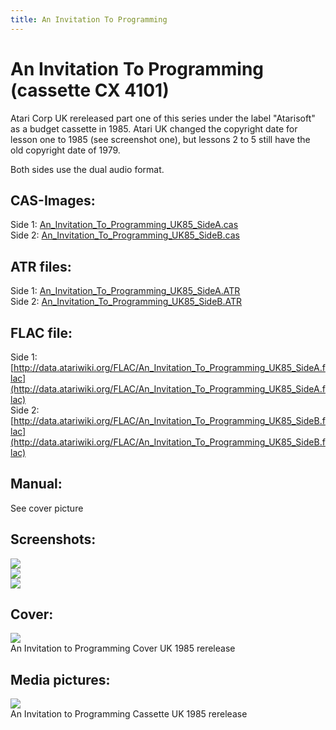 ```yaml
---
title: An Invitation To Programming
---
```

# An Invitation To Programming (cassette CX 4101)  
Atari Corp UK rereleased part one of this series under the label "Atarisoft" as a budget cassette in 1985. Atari UK changed the copyright date for lesson one to 1985 (see screenshot one), but lessons 2 to 5 still have the old copyright date of 1979.  
  
Both sides use the dual audio format.  
  
## CAS-Images:  
Side 1: [An_Invitation_To_Programming_UK85_SideA.cas](attachments/An_Invitation_To_Programming_UK85_SideA.cas)  
Side 2: [An_Invitation_To_Programming_UK85_SideB.cas](attachments/An_Invitation_To_Programming_UK85_SideB.cas)  
  
## ATR files:  
Side 1: [An_Invitation_To_Programming_UK85_SideA.ATR](attachments/An_Invitation_To_Programming_UK85_SideA.ATR)  
Side 2: [An_Invitation_To_Programming_UK85_SideB.ATR](attachments/An_Invitation_To_Programming_UK85_SideB.ATR)  
  
## FLAC file:  
Side 1: [http://data.atariwiki.org/FLAC/An_Invitation_To_Programming_UK85_SideA.flac](http://data.atariwiki.org/FLAC/An_Invitation_To_Programming_UK85_SideA.flac)  
Side 2: [http://data.atariwiki.org/FLAC/An_Invitation_To_Programming_UK85_SideB.flac](http://data.atariwiki.org/FLAC/An_Invitation_To_Programming_UK85_SideB.flac)  
  
## Manual:  
See cover picture  
  
## Screenshots:  
![](attachments/An_Invitation_To_Programming_UK85_Screenshot1.jpg)  
![](attachments/An_Invitation_To_Programming_UK85_Screenshot2.jpg)  
![](attachments/An_Invitation_To_Programming_UK85_Screenshot3.jpg)  
  
## Cover:  
![](attachments/An_Invitation_To_Programming_UK85_cover.jpg)  
An Invitation to Programming Cover UK 1985 rerelease  
  
## Media pictures:  
![](attachments/An_Invitation_To_Programming_UK85_cass.jpg)  
An Invitation to Programming Cassette UK 1985 rerelease  
